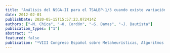 ```yaml
---
title: "Análisis del NSGA-II para el TSALBP-1/3 cuando existe variación de demanda en una producción mixta"
date: 2012-02-01
publishDate: 2020-05-15T15:57:23.072414Z
authors: ["~M. Chica", "~O. Cordón", "~S. Damas", "~J. Bautista"]
publication_types: ["1"]
abstract: ""
featured: false
publication: "*VIII Congreso Español sobre Metaheurísticas, Algoritmos Evolutivos y Bioinspirados (MAEB12)*"
---
```


